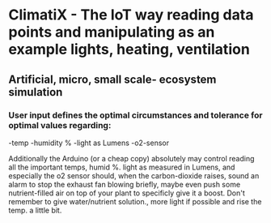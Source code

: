 # ClimatiX - The IoT way reading data points and manipulating as an example lights, heating, ventilation

## Artificial, micro, small scale- ecosystem simulation ## 

### User input defines the optimal circumstances and tolerance for optimal values regarding: 
-temp
-humidity %
-light as Lumens
-o2-sensor

Additionally the Arduino (or a cheap copy) absolutely may control reading all the important temps, humid %. light as measured in Lumens, and especially the o2 sensor should, when the carbon-dioxide raises, sound an alarm to stop the exhaust fan blowing briefly, maybe even push some nutrient-filled air on top of your plant to specificly give it a boost. Don't remember to give water/nutrient solution., more light if possible and  rise the temp. a little bit. 

